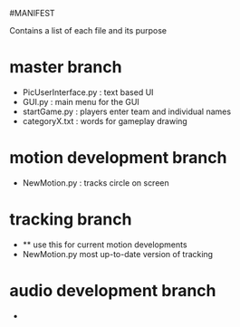 #MANIFEST

Contains a list of each file and its purpose
# master branch
* PicUserInterface.py : text based UI
* GUI.py : main menu for the GUI
* startGame.py : players enter team and individual names
* categoryX.txt : words for gameplay drawing

# motion development branch
* NewMotion.py : tracks circle on screen

# tracking branch 
* ** use this for current motion developments
* NewMotion.py most up-to-date version of tracking

# audio development branch
* 
